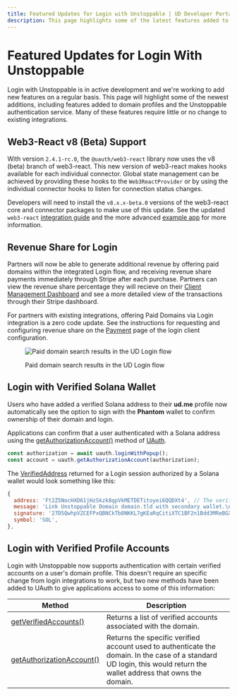 ```yaml
---
title: Featured Updates for Login with Unstoppable | UD Developer Portal
description: This page highlights some of the latest features added to Unstoppable login and identity.
---
```


# Featured Updates for Login With Unstoppable

Login with Unstoppable is in active development and we're working to add new features on a regular basis. This page will highlight some of the newest additions, including features added to domain profiles and the Unstoppable authentication service. Many of these features require little or no change to existing integrations.

## Web3-React v8 (Beta) Support

With version `2.4.1-rc.0`, the `@uauth/web3-react` library now uses the v8 (beta) branch of web3-react. This new version of web3-react makes hooks available for each individual connector. Global state management can be achieved by providing these hooks to the `Web3ReactProvider` or by using the individual connector hooks to listen for connection status changes.

Developers will need to install the `v8.x.x-beta.0` versions of the web3-react core and connector packages to make use of this update. See the updated `web3-react` [integration guide](/login-with-unstoppable/login-integration-guides/web3-react-guide.md) and the more advanced [example app](https://github.com/unstoppabledomains/uauth/blob/main/examples/web3-react/) for more information.

## Revenue Share for Login

Partners will now be able to generate additional revenue by offering paid domains within the integrated Login flow, and receiving revenue share payments immediately through Stripe after each purchase. Partners can view the revenue share percentage they will recieve on their [Client Management Dashboard](https://dashboard.auth.unstoppabledomains.com) and see a more detailed view of the transactions through their Stripe dashboard.

For partners with existing integrations, offering Paid Domains via Login integration is a zero code update. See the instructions for requesting and configuring revenue share on the [Payment](/login-with-unstoppable/login-integration-guides/login-client-configuration.md#payment) page of the login client configuration.

<figure>

![Paid domain search results in the UD Login flow](/images/login-paid-domain-search.png '#width=50%')

<figcaption>Paid domain search results in the UD Login flow</figcaption>
</figure>


## Login with Verified Solana Wallet

Users who have added a verified Solana address to their **ud.me** profile now automatically see the option to sign with the **Phantom** wallet to confirm ownership of their domain and login.

Applications can confirm that a user authenticated with a Solana address using the [getAuthorizationAccount()](/login-with-unstoppable/libraries/uauth-js.md#getauthorizationaccount) method of [UAuth](/login-with-unstoppable/libraries/uauth-js.md). 

```javascript
const authorization = await uauth.loginWithPopup();
const account = uauth.getAuthorizationAccount(authorization);
```

The [VerifiedAddress](/login-with-unstoppable/libraries/uauth-js.md#verifiedaddress) returned for a Login session authorized by a Solana wallet would look something like this:

```javascript
{
  address: 'Ft2Z5NocHXD61jHzSkzk8qpVkMETDETitoyei6QQDXt4', // The verified solana address
  message: 'Link Unstoppable Domain domain.tld with secondary wallet.\n    \n    {\n  "domain": "domain.tld",\n  "currency": "SOL",\n  "wallet": "Ft2Z5NocHXD61jHzSkzk8qpVkMETDETitoyei6QQDXt4"\n}',
  signature: '27D5QwhpVZCEFPxQBNCkTb8NKKL7gKEaRqCitiXTC1BF2n1Bdd3MReBGXaE2yi1Cz683hDchvEBuTXaHTVbc83q',
  symbol: 'SOL',
},
```

## Login with Verified Profile Accounts

Login with Unstoppable now supports authentication with certain verified accounts on a user's domain profile. This doesn't require an specific change from login integrations to work, but two new methods have been added to UAuth to give applications access to some of this information:

| Method | Description |
| ------ | ----------- |
| [getVerifiedAccounts()](/login-with-unstoppable/libraries/uauth-js.md#getverifiedaccounts) | Returns a list of verified accounts associated with the domain. |
| [getAuthorizationAccount()](/login-with-unstoppable/libraries/uauth-js.md#getauthorizationaccount) | Returns the specific verified account used to authenticate the domain. In the case of a standard UD login, this would return the wallet address that owns the domain. |
